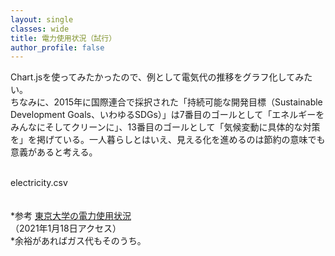 ```yaml
---
layout: single
classes: wide
title: 電力使用状況（試行）
author_profile: false
---
```


Chart.jsを使ってみたかったので、例として電気代の推移をグラフ化してみたい。<br> 
ちなみに、2015年に国際連合で採択された「持続可能な開発目標（Sustainable Development Goals、いわゆるSDGs）」は7番目のゴールとして「エネルギーをみんなにそしてクリーンに」、13番目のゴールとして「気候変動に具体的な対策を」を掲げている。一人暮らしとはいえ、見える化を進めるのは節約の意味でも意義があると考える。


<script src="https://cdnjs.cloudflare.com/ajax/libs/Chart.js/2.7.2/Chart.min.js"></script>

<style>
#ex_chart {max-width:640px;max-height:480px;}
</style>

<canvas id="ex_chart"></canvas>

<script>
var ctx = document.getElementById('ex_chart');

var data = {
    labels: ["11月", "12月", "1月", "2月", "3月"],
    datasets: [{
        label: '電気料金',
       data: [2,465, 1,731, 1,808, 2,339, 2,000],
        borderColor: 'rgba(255, 100, 100, 1)',
        lineTension: 0,
        fill: false,
        borderWidth: 3
    }]
};

var options = {
    scales: {
        yAxes: [{
            ticks: {
                
                userCallback: function(tick) {
                    return tick.toString() + '円';
                }
            }
        }]
    },
    title: {
        display: true,
        text: '電気料金'
    }
};

var ex_chart = new Chart(ctx, {
    type: 'line',
    data: data,
    options: options
});
</script>
<br>
<i class="fas fa-file-csv"></i>  electricity.csv<br>
<br><br>
*参考
<a href="http://ep-monitor.adm.u-tokyo.ac.jp/campus/denryoku">東京大学の電力使用状況</a><br> 
（2021年1月18日アクセス）<br>
*余裕があればガス代もそのうち。
